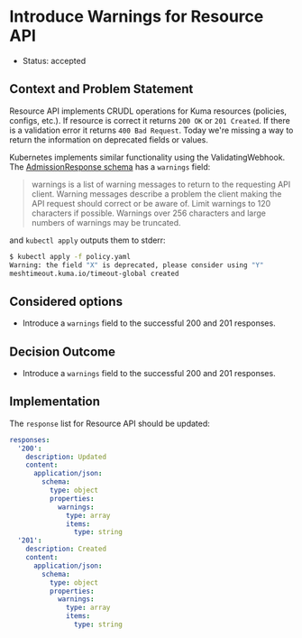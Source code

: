 # Introduce Warnings for Resource API

- Status: accepted

## Context and Problem Statement

Resource API implements CRUDL operations for Kuma resources (policies, configs, etc.).
If resource is correct it returns `200 OK` or `201 Created`. 
If there is a validation error it returns `400 Bad Request`.
Today we're missing a way to return the information on deprecated fields or values.

Kubernetes implements similar functionality using the ValidatingWebhook. 
The [AdmissionResponse schema](https://kubernetes.io/docs/reference/config-api/apiserver-admission.v1/#admission-k8s-io-v1-AdmissionResponse) has a `warnings` field:

> warnings is a list of warning messages to return to the requesting API client. 
> Warning messages describe a problem the client making the API request should correct or be aware of. 
> Limit warnings to 120 characters if possible. 
> Warnings over 256 characters and large numbers of warnings may be truncated.

and `kubectl apply` outputs them to stderr:

```bash
$ kubectl apply -f policy.yaml
Warning: the field "X" is deprecated, please consider using "Y"
meshtimeout.kuma.io/timeout-global created
```

## Considered options

- Introduce a `warnings` field to the successful 200 and 201 responses.

## Decision Outcome

- Introduce a `warnings` field to the successful 200 and 201 responses.

## Implementation

The `response` list for Resource API should be updated:

```yaml
responses:
  '200':
    description: Updated
    content:
      application/json:
        schema:
          type: object
          properties:
            warnings:
              type: array
              items:
                type: string
  '201':
    description: Created
    content:
      application/json:
        schema:
          type: object
          properties:
            warnings:
              type: array
              items:
                type: string
```
